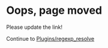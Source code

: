 # Oops, page moved

Please update the link!

Continue to [Plugins/regexp_resolve](/Plugins/regexp_resolve)